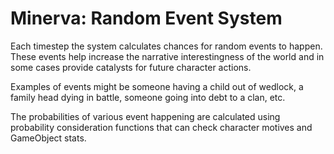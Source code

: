 # Minerva: Random Event System

Each timestep the system calculates chances for random events to happen. These events help increase the narrative interestingness of the world and in some cases provide catalysts for future character actions.

Examples of events might be someone having a child out of wedlock, a family head dying in battle, someone going into debt to a clan, etc.

The probabilities of various event happening are calculated using probability consideration functions that can check character motives and GameObject stats.
